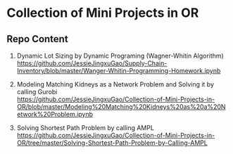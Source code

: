 # Collection of Mini Projects in OR

## Repo Content
1. Dynamic Lot Sizing by Dynamic Programing (Wagner-Whitin Algorithm)</br>
https://github.com/JessieJingxuGao/Supply-Chain-Inventory/blob/master/Wanger-Whitin-Programming-Homework.ipynb

2. Modeling Matching Kidneys as a Network Problem and Solving it by calling Gurobi </br>
https://github.com/JessieJingxuGao/Collection-of-Mini-Projects-in-OR/blob/master/Modeling%20Matching%20Kidneys%20as%20a%20Network%20Problem.ipynb

3. Solving Shortest Path Problem by calling AMPL </br>
https://github.com/JessieJingxuGao/Collection-of-Mini-Projects-in-OR/tree/master/Solving-Shortest-Path-Problem-by-Calling-AMPL
